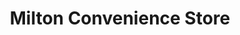 ---
title: "Milton Convenience Store"
url: /kilbirnie/milton-convenience-store/
shop: convenience
---